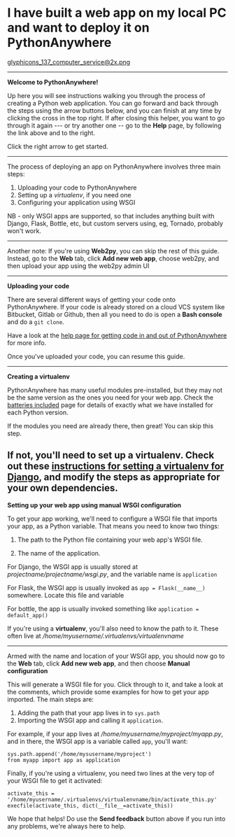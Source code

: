 I have built a web app on my local PC and want to deploy it on PythonAnywhere
=============================================================================

glyphicons_137_computer_service@2x.png

----

**Welcome to PythonAnywhere!**

Up here you will see instructions walking you through the process of creating a
Python web application. You can go forward and back through the steps using the
arrow buttons below, and you can finish at any time by clicking the cross in
the top right.  If after closing this helper, you want to go through it again
--- or try another one -- go to the **Help** page, by following
the link above and to the right.

Click the right arrow to get started.


----


The process of deploying an app on PythonAnywhere involves three main steps:

1. Uploading your code to PythonAnywhere
2. Setting up a *virtualenv*, if you need one
3. Configuring your application using WSGI

NB - only WSGI apps are supported, so that includes anything built with
Django, Flask, Bottle, etc, but custom servers using, eg, Tornado, probably
won't work.

----

Another note:  If you're using **Web2py**, you can skip the rest of this
guide.  Instead, go to the **Web** tab, click **Add new web app**, choose
web2py, and then upload your app using the web2py admin UI

----

**Uploading your code**

There are several different ways of getting your code onto PythonAnywhere.
If your code is already stored on a cloud VCS system like Bitbucket, Gitlab
or Github, then all you need to do is open a **Bash console** and do a
`git clone`.

Have a look at the 
[help page for getting code in and out of PythonAnywhere](https://www.pythonanywhere.com/wiki/FTP)
for more info.

Once you've uploaded your code, you can resume this guide.

----

**Creating a virtualenv**

PythonAnywhere has many useful modules pre-installed, but they may not be the
same version as the ones you need for your web app.  Check the 
[batteries included](https://www.pythonanywhere.com/batteries_included/) page
for details of exactly what we have installed for each Python version.

If the modules you need are already there, then great!  You can skip this step.

If not, you'll need to set up a virtualenv. Check out these 
[instructions for setting a virtualenv for Django](https://www.pythonanywhere.com/wiki/VirtualEnvForNewerDjango),
and modify the steps as appropriate for your own dependencies.
----

**Setting up your web app using manual WSGI configuration**

To get your app working, we'll need to configure a WSGI file that imports your
app, as a Python variable.  That means you need to know two things:

1. The path to the Python file containing your web app's
  WSGI file.

2. The name of the application.

For Django, the WSGI app is usually stored at *projectname/projectname/wsgi.py*, and the variable name is `application`

For Flask, the WSGI app is usually invoked as `app = Flask(__name__)` somewhere.  Locate this file and variable

For bottle, the app is usually invoked something like `application = default_app()`

If you're using a **virtualenv**, you'll also need to know the path to it.
These often live at */home/myusername/.virtualenvs/virtualenvname*

----

Armed with the name and location of your WSGI app, you should now go to the **Web** tab,
click **Add new web app**, and then choose **Manual configuration**

This will generate a WSGI file for you.  Click through to it, and take a look at the 
comments, which provide some examples for how to get your app imported.  The main
steps are:

1. Adding the path that your app lives in to `sys.path`
2. Importing the WSGI app and calling it `application`.

For example, if your app lives at */home/myusername/myproject/myapp.py*, and 
in there, the WSGI app is a variable called `app`, you'll want:

    sys.path.append('/home/mysusername/myproject')
    from myapp import app as application

Finally, if you're using a virtualenv, you need two lines at the very top
of your WSGI file to get it activated:

    activate_this = '/home/myusername/.virtualenvs/virtualenvname/bin/activate_this.py'
    execfile(activate_this, dict(__file__=activate_this))

We hope that helps!  Do use the **Send feedback** button above if you run into
any problems, we're always here to help.

